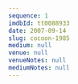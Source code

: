 ```yaml
---
sequence: 1
imdbId: tt0088933
date: 2007-09-14
slug: cocoon-1985
medium: null
venue: null
venueNotes: null
mediumNotes: null
---
```


